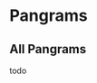 <!-- generated via `poetry shell` then `make gen-stats` -->

# Pangrams

## All Pangrams

<!-- generated all table start -->

todo

<!-- generated all table end -->
